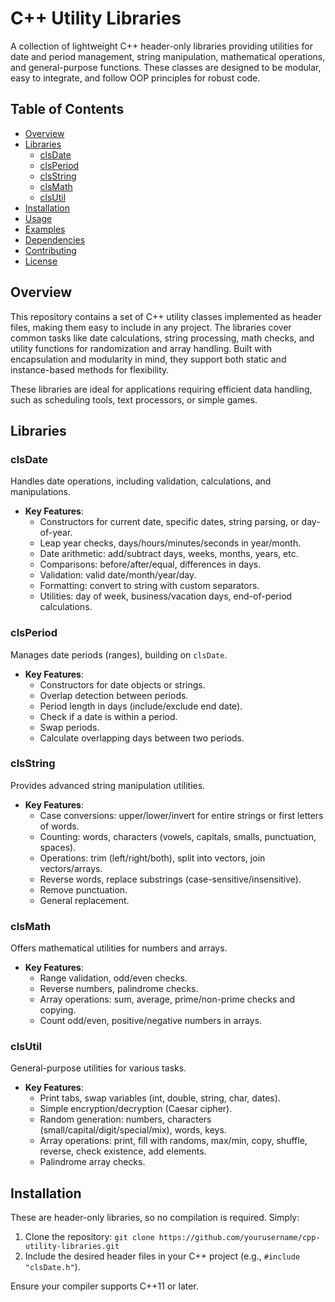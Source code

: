 # C++ Utility Libraries

A collection of lightweight C++ header-only libraries providing utilities for date and period management, string manipulation, mathematical operations, and general-purpose functions. These classes are designed to be modular, easy to integrate, and follow OOP principles for robust code.

## Table of Contents
- [Overview](#overview)
- [Libraries](#libraries)
  - [clsDate](#clsdate)
  - [clsPeriod](#clsperiod)
  - [clsString](#clsstring)
  - [clsMath](#clsmath)
  - [clsUtil](#clsutil)
- [Installation](#installation)
- [Usage](#usage)
- [Examples](#examples)
- [Dependencies](#dependencies)
- [Contributing](#contributing)
- [License](#license)

## Overview
This repository contains a set of C++ utility classes implemented as header files, making them easy to include in any project. The libraries cover common tasks like date calculations, string processing, math checks, and utility functions for randomization and array handling. Built with encapsulation and modularity in mind, they support both static and instance-based methods for flexibility.

These libraries are ideal for applications requiring efficient data handling, such as scheduling tools, text processors, or simple games.

## Libraries

### clsDate
Handles date operations, including validation, calculations, and manipulations.

- **Key Features**:
  - Constructors for current date, specific dates, string parsing, or day-of-year.
  - Leap year checks, days/hours/minutes/seconds in year/month.
  - Date arithmetic: add/subtract days, weeks, months, years, etc.
  - Comparisons: before/after/equal, differences in days.
  - Validation: valid date/month/year/day.
  - Formatting: convert to string with custom separators.
  - Utilities: day of week, business/vacation days, end-of-period calculations.

### clsPeriod
Manages date periods (ranges), building on `clsDate`.

- **Key Features**:
  - Constructors for date objects or strings.
  - Overlap detection between periods.
  - Period length in days (include/exclude end date).
  - Check if a date is within a period.
  - Swap periods.
  - Calculate overlapping days between two periods.

### clsString
Provides advanced string manipulation utilities.

- **Key Features**:
  - Case conversions: upper/lower/invert for entire strings or first letters of words.
  - Counting: words, characters (vowels, capitals, smalls, punctuation, spaces).
  - Operations: trim (left/right/both), split into vectors, join vectors/arrays.
  - Reverse words, replace substrings (case-sensitive/insensitive).
  - Remove punctuation.
  - General replacement.

### clsMath
Offers mathematical utilities for numbers and arrays.

- **Key Features**:
  - Range validation, odd/even checks.
  - Reverse numbers, palindrome checks.
  - Array operations: sum, average, prime/non-prime checks and copying.
  - Count odd/even, positive/negative numbers in arrays.

### clsUtil
General-purpose utilities for various tasks.

- **Key Features**:
  - Print tabs, swap variables (int, double, string, char, dates).
  - Simple encryption/decryption (Caesar cipher).
  - Random generation: numbers, characters (small/capital/digit/special/mix), words, keys.
  - Array operations: print, fill with randoms, max/min, copy, shuffle, reverse, check existence, add elements.
  - Palindrome array checks.

## Installation
These are header-only libraries, so no compilation is required. Simply:
1. Clone the repository: `git clone https://github.com/yourusername/cpp-utility-libraries.git`
2. Include the desired header files in your C++ project (e.g., `#include "clsDate.h"`).

Ensure your compiler supports C++11 or later.